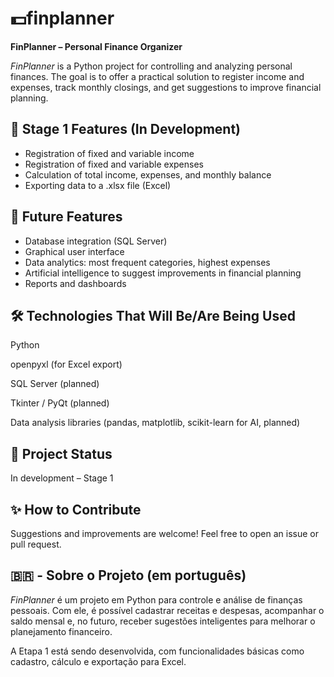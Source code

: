 # 💵finplanner
**FinPlanner – Personal Finance Organizer**

*FinPlanner* is a Python project for controlling and analyzing personal finances. The goal is to offer a practical solution to register income and expenses, track monthly closings, and get suggestions to improve financial planning.

💸 Stage 1 Features (In Development)
---
- Registration of fixed and variable income
- Registration of fixed and variable expenses
- Calculation of total income, expenses, and monthly balance
- Exporting data to a .xlsx file (Excel)

🎯 Future Features
---
- Database integration (SQL Server)
- Graphical user interface
- Data analytics: most frequent categories, highest expenses
- Artificial intelligence to suggest improvements in financial planning
- Reports and dashboards

🛠️ Technologies That Will Be/Are Being Used
---
Python

openpyxl (for Excel export)

SQL Server (planned)

Tkinter / PyQt (planned)

Data analysis libraries (pandas, matplotlib, scikit-learn for AI, planned)

🚧 Project Status
---
In development – Stage 1

✨ How to Contribute
---
Suggestions and improvements are welcome! Feel free to open an issue or pull request.

 🇧🇷 - Sobre o Projeto (em português)
---
*FinPlanner* é um projeto em Python para controle e análise de finanças pessoais. Com ele, é possível cadastrar receitas e despesas, acompanhar o saldo mensal e, no futuro, receber sugestões inteligentes para melhorar o planejamento financeiro.

A Etapa 1 está sendo desenvolvida, com funcionalidades básicas como cadastro, cálculo e exportação para Excel.


